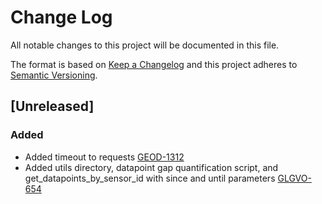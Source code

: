 # Change Log

All notable changes to this project will be documented in this file.

The format is based on [Keep a Changelog](http://keepachangelog.com/)
and this project adheres to [Semantic Versioning](http://semver.org/).

## [Unreleased]

### Added 
- Added timeout to requests
  [GEOD-1312](https://opensource.ncsa.illinois.edu/jira/browse/GEOD-1312)
- Added utils directory, datapoint gap quantification script, and get_datapoints_by_sensor_id with since and until parameters
  [GLGVO-654](https://opensource.ncsa.illinois.edu/jira/browse/GLGVO-654)

